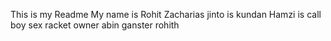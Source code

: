 This is my Readme
My name is Rohit Zacharias
jinto is kundan 
Hamzi is call boy
sex racket owner abin
ganster rohith